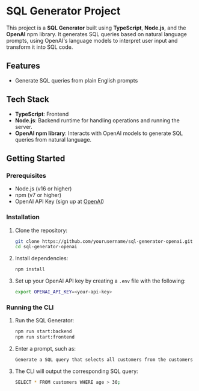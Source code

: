 # SQL Generator Project

This project is a **SQL Generator** built using **TypeScript**, **Node.js**, and the **OpenAI** npm library. It generates SQL queries based on natural language prompts, using OpenAI's language models to interpret user input and transform it into SQL code.

## Features

- Generate SQL queries from plain English prompts

## Tech Stack

- **TypeScript**: Frontend
- **Node.js**: Backend runtime for handling operations and running the server.
- **OpenAI npm library**: Interacts with OpenAI models to generate SQL queries from natural language.

## Getting Started

### Prerequisites

- Node.js (v16 or higher)
- npm (v7 or higher)
- OpenAI API Key (sign up at [OpenAI](https://beta.openai.com/signup))

### Installation

1. Clone the repository:

   ```bash
   git clone https://github.com/yourusername/sql-generator-openai.git
   cd sql-generator-openai
   ```
2. Install dependencies:

   ```bash
   npm install
   ```
3. Set up your OpenAI API key by creating a `.env` file with the following:

   ```bash
   export OPENAI_API_KEY=<your-api-key>
   ```

### Running the CLI

1. Run the SQL Generator:

   ```bash
   npm run start:backend
   npm run start:frontend
   ```

2. Enter a prompt, such as:

   ```bash
   Generate a SQL query that selects all customers from the customers table where the age is        greater than 30.
   ```

3. The CLI will output the corresponding SQL query:

   ```bash
   SELECT * FROM customers WHERE age > 30;
   ```

